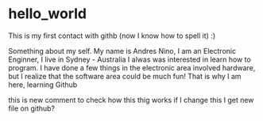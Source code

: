 # hello_world
This is my first contact with githb (now I know how to spell it) :)

Something about my self.
My name is Andres Nino, I am an Electronic Enginner, I live in Sydney - Australia
I alwas was interested in learn how to program. I have done a few things in the electronic area involved hardware, but I realize that the software area could be much fun! 
That is why I am here, learning Github 

this is new comment to check how this thig works
if I change this I get new file on github?